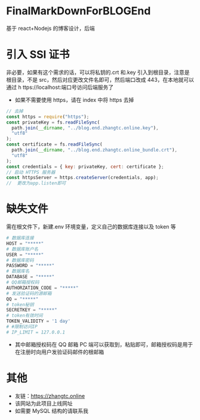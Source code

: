 # FinalMarkDownForBLOGEnd

基于 react+Nodejs 的博客设计，后端

# 引入 SSl 证书

非必要，如果有这个需求的话，可以将私钥的.crt 和.key 引入到根目录，注意是根目录，不是 src，然后对应更改文件名即可，然后端口改成 443，在本地就可以通过 h ttps://localhost:端口号访问后端服务了

- 如果不需要使用 https，请在 index 中将 https 去掉

```js
// 去掉
const https = require("https");
const privateKey = fs.readFileSync(
  path.join(__dirname, "../blog.end.zhangtc.online.key"),
  "utf8"
);
const certificate = fs.readFileSync(
  path.join(__dirname, "../blog.end.zhangtc.online_bundle.crt"),
  "utf8"
);
const credentials = { key: privateKey, cert: certificate };
// 启动 HTTPS 服务器
const httpsServer = https.createServer(credentials, app);
//  更改为app.listen即可
```

# 缺失文件

需在根文件下，新建.env 环境变量，定义自己的数据库连接以及 token 等

```python
# 数据库连接
HOST = "*****"
# 数据库账户名
USER = "*****"
# 数据库密码
PASSWORD = "*****"
# 数据库名
DATABASE = "*****"
# QQ邮箱授权码
AUTHORZATION_CODE = "*****"
# 发送验证码的源邮箱
QQ = "*****"
# token秘钥
SECRETKEY = "*****"
# token有效时间
TOKEN_VALIDITY = '1 day'
# #限制访问IP
# IP_LIMIT = 127.0.0.1
```

- 其中邮箱授权码在 QQ 邮箱 PC 端可以获取到，粘贴即可，邮箱授权码是用于在注册时向用户发验证码邮件的根邮箱

# 其他

- 友链：https://zhangtc.online
- 该网站为此项目上线网址
- 如需要 MySQL 结构的请联系我
